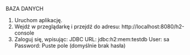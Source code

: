 
BAZA DANYCH
1. Uruchom aplikację.
2. Wejdź w przeglądarkę i przejdź do adresu:
   http://localhost:8080/h2-console
3. Zaloguj się, wpisując:
  JDBC URL: jdbc:h2:mem:testdb
  User: sa
  Password: Puste pole (domyślnie brak hasła)
